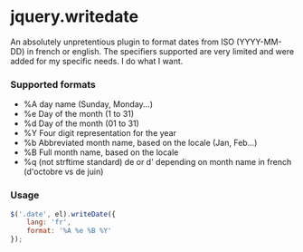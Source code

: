 
jquery.writedate
=====

An absolutely unpretentious plugin to format dates from ISO (YYYY-MM-DD) in french or english. The specifiers supported are very limited and were added for my specific needs. I do what I want.

### Supported formats
* %A day name (Sunday, Monday...)
* %e Day of the month (1 to 31)
* %d Day of the month (01 to 31)
* %Y Four digit representation for the year
* %b	Abbreviated month name, based on the locale (Jan, Feb...)
* %B  Full month name, based on the locale
* %q (not strftime standard) de or d' depending on month name in french (d'octobre vs de juin)

### Usage
```js
$('.date', el).writeDate({
	lang: 'fr',
	format: '%A %e %B %Y'
});
```